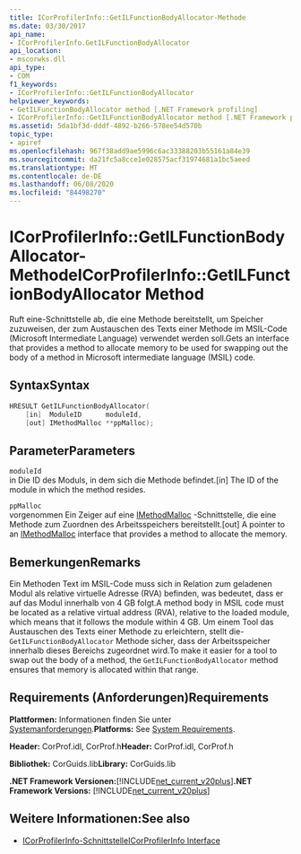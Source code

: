 ```yaml
---
title: ICorProfilerInfo::GetILFunctionBodyAllocator-Methode
ms.date: 03/30/2017
api_name:
- ICorProfilerInfo.GetILFunctionBodyAllocator
api_location:
- mscorwks.dll
api_type:
- COM
f1_keywords:
- ICorProfilerInfo::GetILFunctionBodyAllocator
helpviewer_keywords:
- GetILFunctionBodyAllocator method [.NET Framework profiling]
- ICorProfilerInfo::GetILFunctionBodyAllocator method [.NET Framework profiling]
ms.assetid: 5da1bf3d-dddf-4892-b266-578ee54d570b
topic_type:
- apiref
ms.openlocfilehash: 967f38add9ae5996c6ac33388203b55161a84e39
ms.sourcegitcommit: da21fc5a8cce1e028575acf31974681a1bc5aeed
ms.translationtype: MT
ms.contentlocale: de-DE
ms.lasthandoff: 06/08/2020
ms.locfileid: "84498270"
---
```

# <a name="icorprofilerinfogetilfunctionbodyallocator-method"></a><span data-ttu-id="39568-102">ICorProfilerInfo::GetILFunctionBodyAllocator-Methode</span><span class="sxs-lookup"><span data-stu-id="39568-102">ICorProfilerInfo::GetILFunctionBodyAllocator Method</span></span>
<span data-ttu-id="39568-103">Ruft eine-Schnittstelle ab, die eine Methode bereitstellt, um Speicher zuzuweisen, der zum Austauschen des Texts einer Methode im MSIL-Code (Microsoft Intermediate Language) verwendet werden soll.</span><span class="sxs-lookup"><span data-stu-id="39568-103">Gets an interface that provides a method to allocate memory to be used for swapping out the body of a method in Microsoft intermediate language (MSIL) code.</span></span>  
  
## <a name="syntax"></a><span data-ttu-id="39568-104">Syntax</span><span class="sxs-lookup"><span data-stu-id="39568-104">Syntax</span></span>  
  
```cpp  
HRESULT GetILFunctionBodyAllocator(  
    [in]  ModuleID      moduleId,  
    [out] IMethodMalloc **ppMalloc);  
```  
  
## <a name="parameters"></a><span data-ttu-id="39568-105">Parameter</span><span class="sxs-lookup"><span data-stu-id="39568-105">Parameters</span></span>  
 `moduleId`  
 <span data-ttu-id="39568-106">in Die ID des Moduls, in dem sich die Methode befindet.</span><span class="sxs-lookup"><span data-stu-id="39568-106">[in] The ID of the module in which the method resides.</span></span>  
  
 `ppMalloc`  
 <span data-ttu-id="39568-107">vorgenommen Ein Zeiger auf eine [IMethodMalloc](imethodmalloc-interface.md) -Schnittstelle, die eine Methode zum Zuordnen des Arbeitsspeichers bereitstellt.</span><span class="sxs-lookup"><span data-stu-id="39568-107">[out] A pointer to an [IMethodMalloc](imethodmalloc-interface.md) interface that provides a method to allocate the memory.</span></span>  
  
## <a name="remarks"></a><span data-ttu-id="39568-108">Bemerkungen</span><span class="sxs-lookup"><span data-stu-id="39568-108">Remarks</span></span>  
 <span data-ttu-id="39568-109">Ein Methoden Text im MSIL-Code muss sich in Relation zum geladenen Modul als relative virtuelle Adresse (RVA) befinden, was bedeutet, dass er auf das Modul innerhalb von 4 GB folgt.</span><span class="sxs-lookup"><span data-stu-id="39568-109">A method body in MSIL code must be located as a relative virtual address (RVA), relative to the loaded module, which means that it follows the module within 4 GB.</span></span> <span data-ttu-id="39568-110">Um einem Tool das Austauschen des Texts einer Methode zu erleichtern, stellt die- `GetILFunctionBodyAllocator` Methode sicher, dass der Arbeitsspeicher innerhalb dieses Bereichs zugeordnet wird.</span><span class="sxs-lookup"><span data-stu-id="39568-110">To make it easier for a tool to swap out the body of a method, the `GetILFunctionBodyAllocator` method ensures that memory is allocated within that range.</span></span>  
  
## <a name="requirements"></a><span data-ttu-id="39568-111">Requirements (Anforderungen)</span><span class="sxs-lookup"><span data-stu-id="39568-111">Requirements</span></span>  
 <span data-ttu-id="39568-112">**Plattformen:** Informationen finden Sie unter [Systemanforderungen](../../get-started/system-requirements.md).</span><span class="sxs-lookup"><span data-stu-id="39568-112">**Platforms:** See [System Requirements](../../get-started/system-requirements.md).</span></span>  
  
 <span data-ttu-id="39568-113">**Header:** CorProf.idl, CorProf.h</span><span class="sxs-lookup"><span data-stu-id="39568-113">**Header:** CorProf.idl, CorProf.h</span></span>  
  
 <span data-ttu-id="39568-114">**Bibliothek:** CorGuids.lib</span><span class="sxs-lookup"><span data-stu-id="39568-114">**Library:** CorGuids.lib</span></span>  
  
 <span data-ttu-id="39568-115">**.NET Framework Versionen:**[!INCLUDE[net_current_v20plus](../../../../includes/net-current-v20plus-md.md)]</span><span class="sxs-lookup"><span data-stu-id="39568-115">**.NET Framework Versions:** [!INCLUDE[net_current_v20plus](../../../../includes/net-current-v20plus-md.md)]</span></span>  
  
## <a name="see-also"></a><span data-ttu-id="39568-116">Weitere Informationen:</span><span class="sxs-lookup"><span data-stu-id="39568-116">See also</span></span>

- [<span data-ttu-id="39568-117">ICorProfilerInfo-Schnittstelle</span><span class="sxs-lookup"><span data-stu-id="39568-117">ICorProfilerInfo Interface</span></span>](icorprofilerinfo-interface.md)
